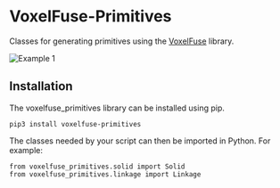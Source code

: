 # VoxelFuse-Primitives
Classes for generating primitives using the [VoxelFuse](https://github.com/cdbrauer/VoxelFuse) library.

![Example 1](../master/images/main.png?raw=true)

## Installation

The voxelfuse_primitives library can be installed using pip.

    pip3 install voxelfuse-primitives
    
The classes needed by your script can then be imported in Python.  For example:

    from voxelfuse_primitives.solid import Solid
    from voxelfuse_primitives.linkage import Linkage
